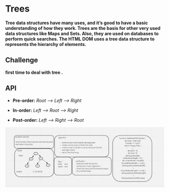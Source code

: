 # Trees

**Tree data structures have many uses, and it’s good to have a basic understanding of how they work. Trees are the basis for other very used data structures like Maps and Sets. Also, they are used on databases to perform quick searches. The HTML DOM uses a tree data structure to represents the hierarchy of elements.**

## Challenge

**first time  to deal with tree .**




## API


- **Pre-order:** *Root –> Left –> Right*

- **In-order:** *Left –> Root –> Right*

- **Post-order:** *Left –> Right –> Root*


![code challenge 16](./code17.png)